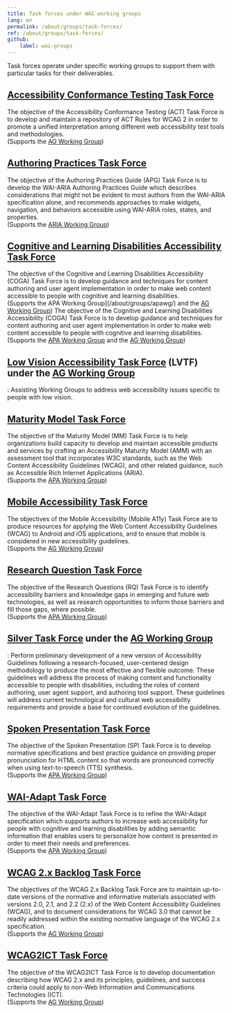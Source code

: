```yaml
---
title: Task forces under WAI working groups
lang: en
permalink: /about/groups/task-forces/
ref: /about/groups/task-forces/
github:
    label: wai-groups
---
```


Task forces operate under specific working groups to support them with particular tasks for their deliverables.

## [Accessibility Conformance Testing Task Force](/about/groups/task-forces/conformance-testing/)

The objective of the Accessibility Conformance Testing (ACT) Task Force is to develop and maintain a repository of ACT Rules for WCAG 2 in order to promote a unified interpretation among different web accessibility test tools and methodologies.<br />(Supports the [AG Working Group](/about/groups/agwg/))

## [Authoring Practices Task Force](/about/groups/task-forces/practices/)

The objective of the Authoring Practices Guide (APG) Task Force is to develop the WAI-ARIA Authoring Practices Guide which describes considerations that might not be evident to most authors from the WAI-ARIA specification alone, and recommends approaches to make widgets, navigation, and behaviors accessible using WAI-ARIA roles, states, and properties.<br />(Supports the [ARIA Working Group](/about/groups/ariawg/))

## [Cognitive and Learning Disabilities Accessibility Task Force](/about/groups/task-forces/coga/)

The objective of the Cognitive and Learning Disabilities Accessibility (COGA) Task Force is to develop guidance and techniques for content authoring and user agent implementation in order to make web content accessible to people with cognitive and learning disabilities.<br />(Supports the APA Working Group](/about/groups/apawg/) and the [AG Working Group](/about/groups/agwg/))
The objective of the Cognitive and Learning Disabilities Accessibility (COGA) Task Force is to develop guidance and techniques for content authoring and user agent implementation in order to make web content accessible to people with cognitive and learning disabilities.<br />(Supports the [APA Working Group](/about/groups/apawg/) and the [AG Working Group](/about/groups/agwg/))

## [Low Vision Accessibility Task Force](/about/groups/task-forces/low-vision-a11y-tf/) (LVTF) under the [AG Working Group](/about/groups/agwg/)

:   Assisting Working Groups to address web accessibility issues
    specific to people with low vision.

## [Maturity Model Task Force](/about/groups/task-forces/maturity-model/)

The objective of the Maturity Model (MM) Task Force is to help organizations build capacity to develop and maintain accessible products and services by crafting an Accessibility Maturity Model (AMM) with an assessment tool that incorporates W3C standards, such as the Web Content Accessibility Guidelines (WCAG), and other related guidance, such as Accessible Rich Internet Applications (ARIA).<br />(Supports the [APA Working Group](/about/groups/apawg/))

## [Mobile Accessibility Task Force](/about/groups/task-forces/matf/)

The objectives of the Mobile Accessibility (Mobile A11y) Task Force are to produce resources for applying the Web Content Accessibility Guidelines (WCAG) to Android and iOS applications, and to ensure that mobile is considered in new accessibility guidelines.<br />(Supports the [AG Working Group](/about/groups/agwg/))

## [Research Question Task Force](/about/groups/task-forces/research-questions/)

The objective of the Research Questions (RQ) Task Force is to identify accessibility barriers and knowledge gaps in emerging and future web technologies, as well as research opportunities to inform those barriers and fill those gaps, where possible.<br />(Supports the [APA Working Group](/about/groups/apawg/))

## [Silver Task Force](/about/groups/task-forces/silver/) under the [AG Working Group](/about/groups/agwg/)

:   Perform preliminary development of a new version of Accessibility
    Guidelines following a research-focused, user-centered design
    methodology to produce the most effective and flexible outcome.
    These guidelines will address the process of making content and
    functionality accessible to people with disabilities, including the
    roles of content authoring, user agent support, and authoring tool
    support. These guidelines will address current technological and
    cultural web accessibility requirements and provide a base for
    continued evolution of the guidelines.
    
## [Spoken Presentation Task Force](/about/groups/task-forces/pronunciation/)

The objective of the Spoken Presentation (SP) Task Force is to develop normative specifications and best practice guidance on providing proper pronunciation for HTML content so that words are pronounced correctly when using text-to-speech (TTS) synthesis.<br />(Supports the [APA Working Group](/about/groups/apawg/))

## [WAI-Adapt Task Force](/about/groups/task-forces/adapt/)

The objective of the WAI-Adapt Task Force is to refine the WAI-Adapt specification which supports authors to increase web accessibility for people with cognitive and learning disabilities by adding semantic information that enables users to personalize how content is presented in order to meet their needs and preferences.<br />(Supports the [APA Working Group](/about/groups/apawg/))

## [WCAG 2.x Backlog Task Force](/about/groups/task-forces/wcag2x-backlog/)

The objectives of the WCAG 2.x Backlog Task Force are to maintain up-to-date versions of the normative and informative materials associated with versions 2.0, 2.1, and 2.2 (2.x) of the Web Content Accessibility Guidelines (WCAG), and to document considerations for WCAG 3.0 that cannot be readily addressed within the existing normative language of the WCAG 2.x specification.<br />(Supports the [AG Working Group](/about/groups/agwg/))

## [WCAG2ICT Task Force](/about/groups/task-forces/wcag2ict/)

The objective of the WCAG2ICT Task Force is to develop documentation describing how WCAG 2.x and its principles, guidelines, and success criteria could apply to non-Web Information and Communications Technologies (ICT).<br />(Supports the [AG Working Group](/about/groups/agwg/))